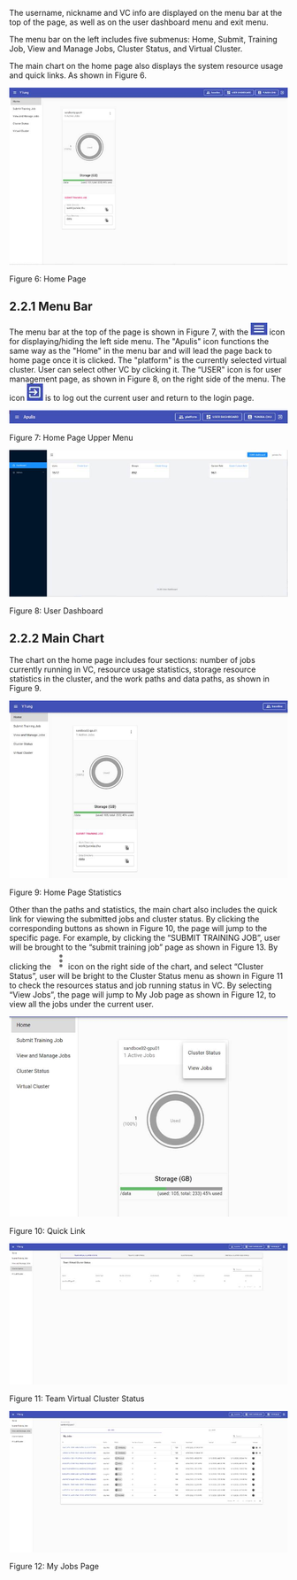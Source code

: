 The username, nickname and VC info are displayed on the menu bar at the top of the page, as well as on the user dashboard menu and exit menu.

The menu bar on the left includes five submenus: Home, Submit, Training Job, View and Manage Jobs, Cluster Status, and Virtual Cluster.

The main chart on the home page also displays the system resource usage and quick links. As shown in Figure 6. 

![img](assets/clip_image002-1600740328604.jpg)

Figure 6:  Home Page

## 2.2.1  Menu Bar

The menu bar at the top of the page is shown in Figure 7, with the ![img](assets/clip_image004-1600740328605.jpg) icon for displaying/hiding the left side menu. The "Apulis" icon functions the same way as the "Home" in the menu bar and will lead the page back to home page once it is clicked. The "platform" is the currently selected virtual cluster. User can select other VC by clicking it. The “USER" icon is for user management page, as shown in Figure 8, on the right side of the menu. The icon ![img](assets/clip_image006-1600740328605.jpg) is to log out the current user and return to the login page.

![img](assets/clip_image008-1600740328605.jpg)

Figure 7:  Home Page Upper Menu

![img](assets/clip_image010-1600740328605.jpg)

Figure 8:  User Dashboard

## 2.2.2  Main Chart

The chart on the home page includes four sections:  number of jobs currently running in VC, resource usage statistics, storage resource statistics in the cluster, and the work paths and data paths, as shown in Figure 9. 

![img](assets/clip_image012.jpg)

Figure 9:  Home Page Statistics

Other than the paths and statistics, the main chart also includes the quick link for viewing the submitted jobs and cluster status. By clicking the corresponding buttons as shown in Figure 10, the page will jump to the specific page. For example, by clicking the “SUBMIT TRAINING JOB”, user will be brought to the “submit training job” page as shown in Figure 13. By clicking the ![img](assets/clip_image014.jpg)icon on the right side of the chart, and select “Cluster Status”, user will be bright to the Cluster Status menu as shown in Figure 11 to check the resources status and job running status in VC. By selecting “View Jobs”, the page will jump to My Job page as shown in Figure 12, to view all the jobs under the current user. 

![img](assets/clip_image016.jpg)

Figure 10:  Quick Link

![img](assets/clip_image018.jpg)

Figure 11:  Team Virtual Cluster Status

![img](assets/clip_image020.jpg)

Figure 12:  My Jobs Page